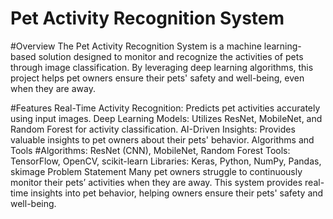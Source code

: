 # Pet Activity Recognition System

#Overview
The Pet Activity Recognition System is a machine learning-based solution designed to monitor and recognize the activities of pets through image classification. By leveraging deep learning algorithms, this project helps pet owners ensure their pets' safety and well-being, even when they are away.

#Features
Real-Time Activity Recognition: Predicts pet activities accurately using input images.
Deep Learning Models: Utilizes ResNet, MobileNet, and Random Forest for activity classification.
AI-Driven Insights: Provides valuable insights to pet owners about their pets' behavior.
Algorithms and Tools
#Algorithms: ResNet (CNN), MobileNet, Random Forest
Tools: TensorFlow, OpenCV, scikit-learn
Libraries: Keras, Python, NumPy, Pandas, skimage
Problem Statement
Many pet owners struggle to continuously monitor their pets’ activities when they are away. This system provides real-time insights into pet behavior, helping owners ensure their pets' safety and well-being.
